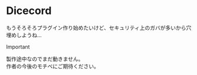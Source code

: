 # Dicecord  

もうそろそろプラグイン作り始めたいけど、セキュリティ上のガバが多いから穴埋めしようね...  

> [!IMPORTANT]
> 製作途中なのでまだ動きません。  
> 作者の今後のモチベにご期待ください。  
